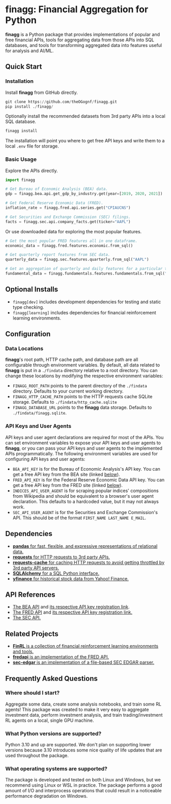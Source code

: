 # finagg: Financial Aggregation for Python

**finagg** is a Python package that provides implementations of popular and free
financial APIs, tools for aggregating data from those APIs into SQL databases,
and tools for transforming aggregated data into features useful for analysis
and AI/ML.

## Quick Start

### Installation

Install **finagg** from GitHub directly.

```python
git clone https://github.com/theOGognf/finagg.git
pip install ./finagg/
```

Optionally install the recommended datasets from 3rd party APIs into a local
SQL database.

```python
finagg install
```

The installation will point you where to get free API keys and write them to a
local `.env` file for storage.

### Basic Usage

Explore the APIs directly.

```python
import finagg

# Get Bureau of Economic Analysis (BEA) data.
gdp = finagg.bea.api.get_gdp_by_industry.get(year=[2019, 2020, 2021])

# Get Federal Reserve Economic Data (FRED).
inflation_rate = finagg.fred.api.series.get("CPIAUCNS")

# Get Securities and Exchange Commission (SEC) filings.
facts = finagg.sec.api.company_facts.get(ticker="AAPL")
```

Or use downloaded data for exploring the most popular features.

```python
# Get the most popular FRED features all in one dataframe.
economic_data = finagg.fred.features.economic.from_sql()

# Get quarterly report features from SEC data.
quarterly_data = finagg.sec.features.quarterly.from_sql("AAPL")

# Get an aggregation of quarterly and daily features for a particular ticker.
fundamental_data = finagg.fundamentals.features.fundamentals.from_sql("AAPL")
```

## Optional Installs

- `finagg[dev]` includes development dependencies for testing and static type
checking.
- `finagg[learning]` includes dependencies for financial reinforcement learning
environments.

## Configuration

### Data Locations

**finagg**'s root path, HTTP cache path, and database path are all configurable
through environment variables. By default, all data related to **finagg** is put
in a `./findata` directory relative to a root directory. You can change these
locations by modifying the respective environment variables:

- `FINAGG_ROOT_PATH` points to the parent directory of the `./findata` directory.
Defaults to your current working directory.
- `FINAGG_HTTP_CACHE_PATH` points to the HTTP requests cache SQLite storage.
Defaults to `./findata/http_cache.sqlite`
- `FINAGG_DATABASE_URL` points to the **finagg** data storage. Defaults to
`./findata/finagg.sqlite`.

### API Keys and User Agents

API keys and user agent declarations are required for most of the APIs.
You can set environment variables to expose your API keys and user agents
to **finagg**, or you can pass your API keys and user agents to the implemented
APIs programmatically. The following environment variables are used for
configuring API keys and user agents:

- `BEA_API_KEY` is for the Bureau of Economic Analysis's API key. You can get
  a free API key from the BEA site (linked [below](#api-references)).
- `FRED_API_KEY` is for the Federal Reserve Economic Data API key. You can get
  a free API key from the FRED site (linked [below](#api-references)).
- `INDICES_API_USER_AGENT` is for scraping popular indices' compositions from
  Wikipedia and should be equivalent to a browser's user agent declaration.
  This defaults to a hardcoded value, but it may not always work.
- `SEC_API_USER_AGENT` is for the Securities and Exchange Commission's API. This
  should be of the format `FIRST_NAME LAST_NAME E_MAIL`.

## Dependencies

- [**pandas** for fast, flexible, and expressive representations of relational data.](https://pandas.pydata.org/)
- [**requests** for HTTP requests to 3rd party APIs.](https://requests.readthedocs.io/en/latest/)
- [**requests-cache** for caching HTTP requests to avoid getting throttled by 3rd party API servers.](https://requests-cache.readthedocs.io/en/stable/)
- [**SQLAlchemy** for a SQL Python interface.](https://www.sqlalchemy.org/)
- [**yfinance** for historical stock data from Yahoo! Finance.](https://github.com/ranaroussi/yfinance)

## API References

- [The BEA API](https://apps.bea.gov/api/signup/) and [its respective API key registration link](https://apps.bea.gov/API/signup/).
- [The FRED API](https://fred.stlouisfed.org/docs/api/fred/) and [its respective API key registration link.](https://fredaccount.stlouisfed.org/login/secure/)
- [The SEC API.](https://www.sec.gov/edgar/sec-api-documentation)

## Related Projects

- [**FinRL** is a collection of financial reinforcement learning environments and tools.](https://github.com/AI4Finance-Foundation/FinRL)
- [**fredapi** is an implementation of the FRED API.](https://github.com/mortada/fredapi)
- [**sec-edgar** is an implementation of a file-based SEC EDGAR parser.](https://github.com/sec-edgar/sec-edgar)

## Frequently Asked Questions

### Where should I start?

Aggregate some data, create some analysis notebooks, and train some RL agents!
This package was created to make it very easy to aggregate investment data,
perform investment analysis, and train trading/investment RL agents on a
local, single GPU machine.

### What Python versions are supported?

Python 3.10 and up are supported. We don't plan on supporting lower versions
because 3.10 introduces some nice quality of life updates that are used
throughout the package.

### What operating systems are supported?

The package is developed and tested on both Linux and Windows, but we recommend
using Linux or WSL in practice. The package performs a good amount of I/O and
interprocess operations that could result in a noticeable performance
degradation on Windows.
